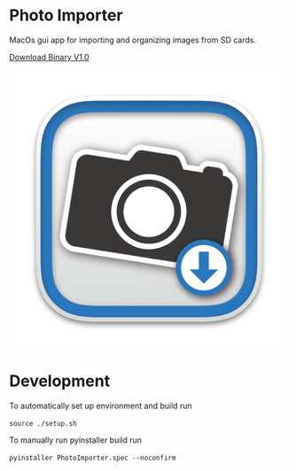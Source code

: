 # Photo Importer
MacOs gui app for importing and organizing images from SD cards.

[Download Binary V1.0](https://github.com/jbartolozzi/PhotoImporter/blob/main/PhotoImporter.zip?raw=true)

![alt text](https://github.com/jbartolozzi/PhotoImporter/blob/main/icon.png)

# Development
To automatically set up environment and build run

```source ./setup.sh```

To manually run pyinstaller build run

```pyinstaller PhotoImporter.spec --noconfirm```


